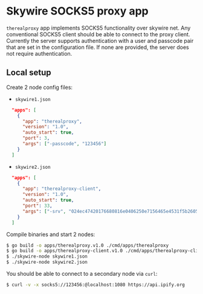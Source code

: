 # Skywire SOCKS5 proxy app

`therealproxy` app implements SOCKS5 functionality over skywire
net.
Any conventional SOCKS5 client should be able to connect to the
proxy client.
Currently the server supports authentication with a user and passcode pair
that are set in the configuration file.
If none are provided, the server does not require authentication.

## Local setup

Create 2 node config files:

- `skywire1.json`

```json
  "apps": [
    {
      "app": "therealproxy",
      "version": "1.0",
      "auto_start": true,
      "port": 3,
      "args": ["-passcode", "123456"]
    }
  ]
```

- `skywire2.json`

```json
  "apps": [
    {
      "app": "therealproxy-client",
      "version": "1.0",
      "auto_start": true,
      "port": 33,
      "args": ["-srv", "024ec47420176680816e0406250e7156465e4531f5b26057c9f6297bb0303558c7"]
    }
  ]
```

Compile binaries and start 2 nodes:

```sh
$ go build -o apps/therealproxy.v1.0 ./cmd/apps/therealproxy
$ go build -o apps/therealproxy-client.v1.0 ./cmd/apps/therealproxy-client
$ ./skywire-node skywire1.json
$ ./skywire-node skywire2.json
```

You should be able to connect to a secondary node via `curl`:

```sh
$ curl -v -x socks5://123456:@localhost:1080 https://api.ipify.org
```
